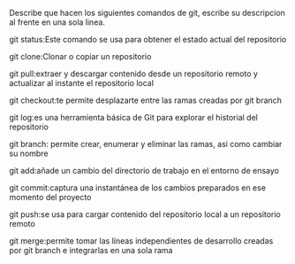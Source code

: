Describe que hacen los siguientes comandos de git, escribe su descripcion al frente en una sola linea.

git status:Este comando se usa para obtener el estado actual del repositorio

git clone:Clonar o copiar un repositorio

git pull:extraer y descargar contenido desde un repositorio remoto y actualizar al instante el repositorio local

git checkout:te permite desplazarte entre las ramas creadas por git branch

git log:es una herramienta básica de Git para explorar el historial del repositorio

git branch: permite crear, enumerar y eliminar las ramas, asi como cambiar su nombre 

git add:añade un cambio del directorio de trabajo en el entorno de ensayo

git commit:captura una instantánea de los cambios preparados en ese momento del proyecto

git push:se usa para cargar contenido del repositorio local a un repositorio remoto

git merge:permite tomar las líneas independientes de desarrollo creadas por git branch e integrarlas en una sola rama
